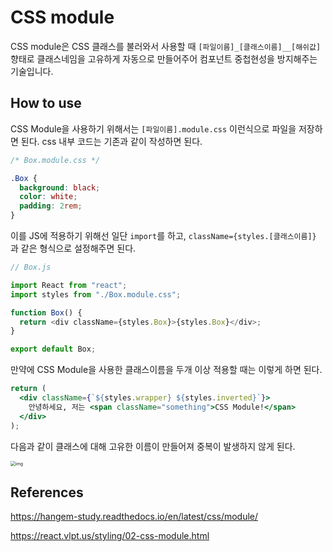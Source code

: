 # CSS module

CSS module은 CSS 클래스를 불러와서 사용할 때 `[파일이름]_[클래스이름]__[해쉬값]` 향태로 클래스네임을 고유하게 자동으로 만들어주어 컴포넌트 중첩현성을 방지해주는 기술입니다.



## How to use

CSS Module을 사용하기 위해서는 `[파일이름].module.css` 이런식으로 파일을 저장하면 된다. css 내부 코드는 기존과 같이 작성하면 된다.

```css
/* Box.module.css */

.Box {
  background: black;
  color: white;
  padding: 2rem;
}
```

이를 JS에 적용하기 위해선 일단 `import`를 하고, `className={styles.[클래스이름]}` 과 같은 형식으로 설정해주면 된다.

```javascript
// Box.js

import React from "react";
import styles from "./Box.module.css";

function Box() {
  return <div className={styles.Box}>{styles.Box}</div>;
}

export default Box;
```

만약에 CSS Module을 사용한 클래스이름을 두개 이상 적용할 때는 이렇게 하면 된다.

```jsx
return (
  <div className={`${styles.wrapper} ${styles.inverted}`}>
    안녕하세요, 저는 <span className="something">CSS Module!</span>
  </div>
);
```

다음과 같이 클래스에 대해 고유한 이름이 만들어져 중복이 발생하지 않게 된다.

<img src="https://i.imgur.com/kEE8Swd.png" alt="img" style="zoom:50%;" />



## References

https://hangem-study.readthedocs.io/en/latest/css/module/

https://react.vlpt.us/styling/02-css-module.html

